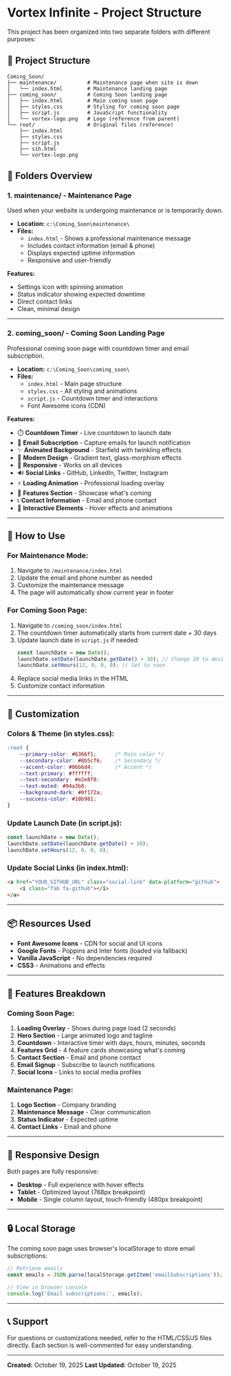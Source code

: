 # Vortex Infinite - Project Structure

This project has been organized into two separate folders with different purposes:

## 📁 Project Structure

```
Coming_Soon/
├── maintenance/          # Maintenance page when site is down
│   └── index.html        # Maintenance landing page
├── coming_soon/          # Coming Soon landing page
│   ├── index.html        # Main coming soon page
│   ├── styles.css        # Styling for coming soon page
│   ├── script.js         # JavaScript functionality
│   └── vortex-logo.png   # Logo (reference from parent)
└── root/                 # Original files (reference)
    ├── index.html
    ├── styles.css
    ├── script.js
    ├── sih.html
    └── vortex-logo.png
```

## 🚀 Folders Overview

### 1. **maintenance/** - Maintenance Page
Used when your website is undergoing maintenance or is temporarily down.
- **Location:** `c:\Coming_Soon\maintenance\`
- **Files:**
  - `index.html` - Shows a professional maintenance message
  - Includes contact information (email & phone)
  - Displays expected uptime information
  - Responsive and user-friendly

**Features:**
- Settings icon with spinning animation
- Status indicator showing expected downtime
- Direct contact links
- Clean, minimal design

---

### 2. **coming_soon/** - Coming Soon Landing Page
Professional coming soon page with countdown timer and email subscription.
- **Location:** `c:\Coming_Soon\coming_soon\`
- **Files:**
  - `index.html` - Main page structure
  - `styles.css` - All styling and animations
  - `script.js` - Countdown timer and interactions
  - Font Awesome icons (CDN)

**Features:**
- ⏱️ **Countdown Timer** - Live countdown to launch date
- 📧 **Email Subscription** - Capture emails for launch notification
- ✨ **Animated Background** - Starfield with twinkling effects
- 🎨 **Modern Design** - Gradient text, glass-morphism effects
- 📱 **Responsive** - Works on all devices
- 🔊 **Social Links** - GitHub, LinkedIn, Twitter, Instagram
- ⚡ **Loading Animation** - Professional loading overlay
- 🎯 **Features Section** - Showcase what's coming
- 📞 **Contact Information** - Email and phone contact
- 🎪 **Interactive Elements** - Hover effects and animations

---

## 🔧 How to Use

### For Maintenance Mode:
1. Navigate to `/maintenance/index.html`
2. Update the email and phone number as needed
3. Customize the maintenance message
4. The page will automatically show current year in footer

### For Coming Soon Page:
1. Navigate to `/coming_soon/index.html`
2. The countdown timer automatically starts from current date + 30 days
3. Update launch date in `script.js` if needed:
   ```javascript
   const launchDate = new Date();
   launchDate.setDate(launchDate.getDate() + 30); // Change 30 to desired days
   launchDate.setHours(12, 0, 0, 0); // Set to noon
   ```
4. Replace social media links in the HTML
5. Customize contact information

---

## 📝 Customization

### Colors & Theme (in styles.css):
```css
:root {
    --primary-color: #6366f1;      /* Main color */
    --secondary-color: #8b5cf6;    /* Secondary */
    --accent-color: #06b6d4;       /* Accent */
    --text-primary: #ffffff;
    --text-secondary: #e2e8f0;
    --text-muted: #94a3b8;
    --background-dark: #0f172a;
    --success-color: #10b981;
}
```

### Update Launch Date (in script.js):
```javascript
const launchDate = new Date();
launchDate.setDate(launchDate.getDate() + 30);
launchDate.setHours(12, 0, 0, 0);
```

### Update Social Links (in index.html):
```html
<a href="YOUR_GITHUB_URL" class="social-link" data-platform="github">
    <i class="fab fa-github"></i>
</a>
```

---

## 📦 Resources Used

- **Font Awesome Icons** - CDN for social and UI icons
- **Google Fonts** - Poppins and Inter fonts (loaded via fallback)
- **Vanilla JavaScript** - No dependencies required
- **CSS3** - Animations and effects

---

## 🎨 Features Breakdown

### Coming Soon Page:
1. **Loading Overlay** - Shows during page load (2 seconds)
2. **Hero Section** - Large animated logo and tagline
3. **Countdown** - Interactive timer with days, hours, minutes, seconds
4. **Features Grid** - 4 feature cards showcasing what's coming
5. **Contact Section** - Email and phone contact
6. **Email Signup** - Subscribe to launch notifications
7. **Social Icons** - Links to social media profiles

### Maintenance Page:
1. **Logo Section** - Company branding
2. **Maintenance Message** - Clear communication
3. **Status Indicator** - Expected uptime
4. **Contact Links** - Email and phone

---

## 📱 Responsive Design

Both pages are fully responsive:
- **Desktop** - Full experience with hover effects
- **Tablet** - Optimized layout (768px breakpoint)
- **Mobile** - Single column layout, touch-friendly (480px breakpoint)

---

## 🔒 Local Storage

The coming soon page uses browser's localStorage to store email subscriptions:
```javascript
// Retrieve emails
const emails = JSON.parse(localStorage.getItem('emailSubscriptions'));

// View in browser console
console.log('Email subscriptions:', emails);
```

---

## 📞 Support

For questions or customizations needed, refer to the HTML/CSS/JS files directly. Each section is well-commented for easy understanding.

---

**Created:** October 19, 2025
**Last Updated:** October 19, 2025
